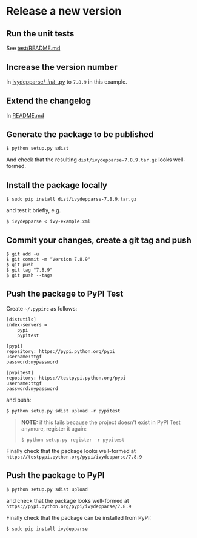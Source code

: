 # Release a new version

## Run the unit tests

See [test/README.md](test/README.md)

## Increase the version number

In [ivydepparse/\__init\__.py](ivydepparse/__init__.py) to `7.8.9` in this example.

## Extend the changelog

In [README.md](README.md)

## Generate the package to be published

```
$ python setup.py sdist
```

And check that the resulting `dist/ivydepparse-7.8.9.tar.gz` looks well-formed.

## Install the package locally

```
$ sudo pip install dist/ivydepparse-7.8.9.tar.gz
```

and test it briefly, e.g.

```
$ ivydepparse < ivy-example.xml
```

## Commit your changes, create a git tag and push

```
$ git add -u
$ git commit -m "Version 7.8.9"
$ git push
$ git tag "7.8.9"
$ git push --tags
```

## Push the package to PyPI Test

Create `~/.pypirc` as follows:

```
[distutils]
index-servers =
    pypi
    pypitest

[pypi]
repository: https://pypi.python.org/pypi
username:ttgf
password:mypassword

[pypitest]
repository: https://testpypi.python.org/pypi
username:ttgf
password:mypassword
```

and push:

```
$ python setup.py sdist upload -r pypitest
```

> **NOTE:** if this fails because the project doesn't exist in PyPI Test anymore, register it again:
>
> ```
> $ python setup.py register -r pypitest
> ```

Finally check that the package looks well-formed at `https://testpypi.python.org/pypi/ivydepparse/7.8.9`

## Push the package to PyPI

```
$ python setup.py sdist upload
```

and check that the package looks well-formed at `https://pypi.python.org/pypi/ivydepparse/7.8.9`

Finally check that the package can be installed from PyPI:

```
$ sudo pip install ivydepparse
```
